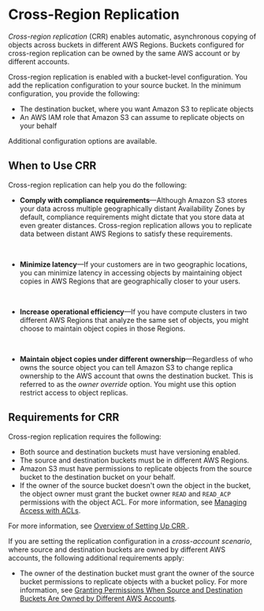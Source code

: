 # Cross\-Region Replication<a name="crr"></a>

*Cross\-region replication* \(CRR\) enables automatic, asynchronous copying of objects across buckets in different AWS Regions\. Buckets configured for cross\-region replication can be owned by the same AWS account or by different accounts\. 

Cross\-region replication is enabled with a bucket\-level configuration\. You add the replication configuration to your source bucket\. In the minimum configuration, you provide the following:
+ The destination bucket, where you want Amazon S3 to replicate objects 
+ An AWS IAM  role that Amazon S3 can assume to replicate objects on your behalf 

Additional configuration options are available\. 

## When to Use CRR<a name="crr-scenario"></a>

Cross\-region replication can help you do the following:
+ **Comply with compliance requirements**—Although Amazon S3 stores your data across multiple geographically distant Availability Zones by default, compliance requirements might dictate that you store data at even greater distances\. Cross\-region replication allows you to replicate data between distant AWS Regions to satisfy these requirements\.

    
+ **Minimize latency**—If your customers are in two geographic locations, you can minimize latency in accessing objects by maintaining object copies in AWS Regions that are geographically closer to your users\.

   
+ **Increase operational efficiency**—If you have compute clusters in two different AWS Regions that analyze the same set of objects, you might choose to maintain object copies in those Regions\.

   
+ **Maintain object copies under different ownership**—Regardless of who owns the source object you can tell Amazon S3 to change replica ownership to the AWS account that owns the destination bucket\. This is referred to as the *owner override* option\. You might use this option restrict access to object replicas\. 

## Requirements for CRR<a name="crr-requirements"></a>

Cross\-region replication requires the following:
+ Both source and destination buckets must have versioning enabled\. 
+ The source and destination buckets must be in different AWS Regions\. 
+ Amazon S3 must have permissions to replicate objects from the source bucket to the destination bucket on your behalf\. 
+ If the owner of the source bucket doesn't own the object in the bucket, the object owner must grant the bucket owner `READ` and `READ_ACP` permissions with the object ACL\. For more information, see [Managing Access with ACLs](S3_ACLs_UsingACLs.md)\. 

For more information, see [Overview of Setting Up CRR ](crr-how-setup.md)\. 

If you are setting the replication configuration in a *cross\-account scenario*, where source and destination buckets are owned by different AWS accounts, the following additional requirements apply:
+ The owner of the destination bucket must grant the owner of the source bucket permissions to replicate objects with a bucket policy\.  For more information, see [Granting Permissions When Source and Destination Buckets Are Owned by Different AWS Accounts](setting-repl-config-perm-overview.md#setting-repl-config-crossacct)\.

   